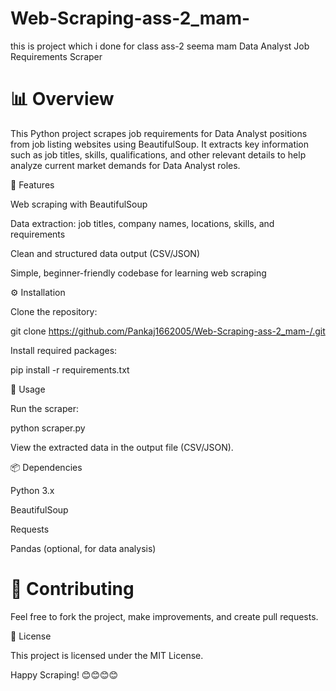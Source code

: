 # Web-Scraping-ass-2_mam-
this is project which i done for class ass-2 seema mam
Data Analyst Job Requirements Scraper

# 📊 Overview

This Python project scrapes job requirements for Data Analyst positions from job listing websites using BeautifulSoup. It extracts key information such as job titles, skills, qualifications, and other relevant details to help analyze current market demands for Data Analyst roles.

🚀 Features

Web scraping with BeautifulSoup

Data extraction: job titles, company names, locations, skills, and requirements

Clean and structured data output (CSV/JSON)

Simple, beginner-friendly codebase for learning web scraping

⚙️ Installation

Clone the repository:

git clone https://github.com/Pankaj1662005/Web-Scraping-ass-2_mam-/.git

Install required packages:

pip install -r requirements.txt

📝 Usage

Run the scraper:

python scraper.py

View the extracted data in the output file (CSV/JSON).

📦 Dependencies

Python 3.x

BeautifulSoup

Requests

Pandas (optional, for data analysis)


# 🤝 Contributing

Feel free to fork the project, make improvements, and create pull requests.

📄 License

This project is licensed under the MIT License.

Happy Scraping! 😊😊😊😊

